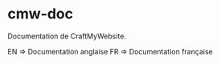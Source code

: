 # cmw-doc
Documentation de CraftMyWebsite.

EN => Documentation anglaise
FR => Documentation française
